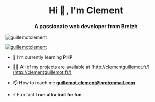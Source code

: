 <h1 align="center">Hi 👋, I'm Clement</h1>
<h3 align="center">A passionate web developer from Breizh</h3>

<p align="left"> <img src="https://komarev.com/ghpvc/?username=guillemotclement&label=Profile%20views&color=0e75b6&style=flat" alt="guillemotclement" /> </p>

<p align="left"> <a href="https://github.com/ryo-ma/github-profile-trophy"><img src="https://github-profile-trophy.vercel.app/?username=guillemotclement" alt="guillemotclement" /></a> </p>

- 🌱 I’m currently learning **PHP**

- 👨‍💻 All of my projects are available at [http://clementguillemot.fr/](http://clementguillemot.fr/)

- 📫 How to reach me **guillemot.clement@protonmail.com**

- ⚡ Fun fact **I run ultra trail for fun**
